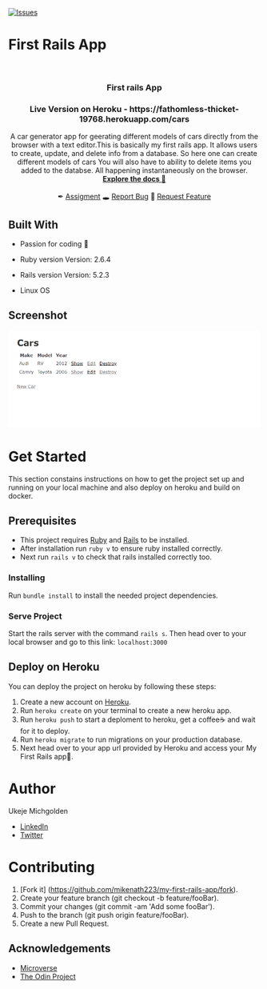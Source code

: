 [![Issues][issues-shield]][issues-url]

# First Rails App

<br />
<p align="center">
  <h3 align="center">
	First rails App
  </h3>
    <h3 align="center">
    Live Version on Heroku - https://fathomless-thicket-19768.herokuapp.com/cars
    </h3>
    
<p align="center">
    A car generator app for geerating different models of cars directly from the browser with a text editor.This is basically my first rails app.
It allows users to create, update, and delete info from a database.
So here one can create different models of cars 
You will also have to ability to delete items you added to the databse.
All happening instantaneously on the browser.
    <br />
    <a href="https://github.com/mikenath223/my_first_rails_app/blob/master/README.md"><strong>Explore the docs 📜</strong></a>
    <br />
    <br />
	  ✒
    <a href="https://www.theodinproject.com/courses/web-development-101/lessons/your-first-rails-application">Assigment</a>
    🕳
    <a href="https://github.com/mikenath223/my_first_rails_app/issues">Report Bug</a>
    🙏
    <a href="https://github.com/mikenath223/my_first_rails_app/issues">Request Feature</a>
  </p>
</p>

## Built With

* Passion for coding 💜

* Ruby version
  Version:  2.6.4

* Rails version
  Version: 5.2.3

* Linux OS

## Screenshot
![screenshot](./first-rails-app.png)

# Get Started
 This section constains instructions on how to get the project set up and running on your local machine and also  deploy on heroku and build on docker.
 
 ## Prerequisites
  - This project requires <a href="https://www.ruby-lang.org/en/documentation/installation/">Ruby</a> and <a href="http://installrails.com/">Rails</a> to be installed.
- After installation run `ruby v` to ensure ruby installed correctly.
- Next run `rails v` to check that rails installed correctly too.

### Installing
 Run `bundle install` to install the needed project dependencies.
 
 ### Serve Project
  Start the rails server with the command `rails s`. Then head over to your local browser and go to this link: `localhost:3000`
 
 ## Deploy on Heroku
 You can deploy the project on heroku by following these steps:
 1. Create a new account on <a href="https://www.heroku.com/">Heroku</a>.
 2. Run `heroku create` on your terminal to create a new heroku app.
 3. Run `heroku push` to start a deploment to heroku, get a coffee☕ and wait for it to deploy.
 4. Run `heroku migrate` to run migrations on your production database.
 5. Next head over to your app url provided by Heroku and access your My First Rails app🎉.
 
# Author
Ukeje Michgolden
* [LinkedIn](https://ng.linkedin.com/in/michgolden-ukeje-73b01614b)
* [Twitter](https://twitter.com/Michgolden_Nath)

# Contributing
1. [Fork it] (https://github.com/mikenath223/my-first-rails-app/fork).
2. Create your feature branch (git checkout -b feature/fooBar).
3. Commit your changes (git commit -am 'Add some fooBar').
4. Push to the branch (git push origin feature/fooBar).
5. Create a new Pull Request.

## Acknowledgements
* [Microverse](https://www.microverse.org/)
* [The Odin Project](https://www.theodinproject.com/)

<!-- MARKDOWN LINKS & IMAGES -->
<!-- https://www.markdownguide.org/basic-syntax/#reference-style-links -->
[issues-shield]: https://img.shields.io/github/issues/mikenath223/my_first_rails_app
[issues-url]: https://github.com/mikenath223/my_first_rails_app/issues
